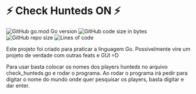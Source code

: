 # ⚡️ Check Hunteds ON ⚡️

![GitHub go.mod Go version](https://img.shields.io/github/go-mod/go-version/Brunoquindeler/check-hunteds-on)
![GitHub code size in bytes](https://img.shields.io/github/languages/code-size/Brunoquindeler/check-hunteds-on)
![GitHub repo size](https://img.shields.io/github/repo-size/Brunoquindeler/check-hunteds-on)
![Lines of code](https://img.shields.io/tokei/lines/github/Brunoquindeler/check-hunteds-on)

Este projeto foi criado para praticar a linguagem Go.
Possivelmente vire um projeto de verdade com outras feats e GUI =D

Para usar basta colocar os nomes dos players hunteds no arquivo check_hunteds.go e rodar o programa.
Ao rodar o programa irá pedir para digitar o nome do mundo onde quer pesquisar os players, basta digitar e dar enter.
